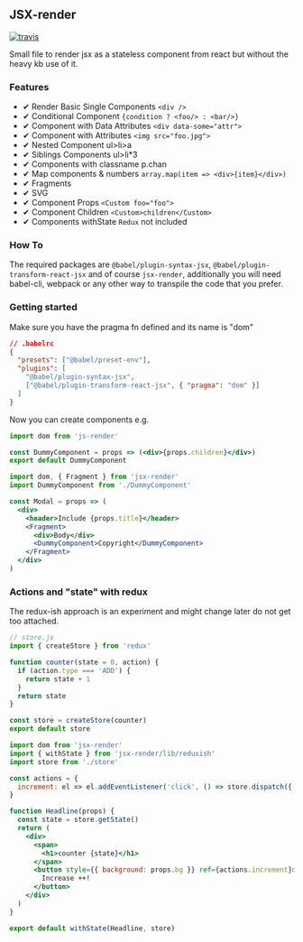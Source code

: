 ## JSX-render
[![travis](https://travis-ci.org/alecsgone/jsx-files.svg?branch=master)](https://travis-ci.org/alecsgone/jsx-files)

Small file to render jsx as a stateless component from react but without the heavy kb use of it.

### Features
- ✔ Render Basic Single Components `<div />`
- ✔ Conditional Component `{condition ? <foo/> : <bar/>}`
- ✔ Component with Data Attributes `<div data-some="attr">`
- ✔ Component with Attributes `<img src="foo.jpg">`
- ✔ Nested Component ul>li>a
- ✔ Siblings Components ul>li*3
- ✔ Components with classname p.chan
- ✔ Map components & numbers `array.map(item => <div>{item}</div>)`
- ✔ Fragments
- ✔ SVG
- ✔ Component Props `<Custom foo="foo">`
- ✔ Component Children `<Custom>children</Custom>`
- ✔ Components withState `Redux` not included

### How To
The required packages are `@babel/plugin-syntax-jsx`, `@babel/plugin-transform-react-jsx` and of course `jsx-render`, additionally you will need babel-cli, webpack or any other way to transpile the code that you prefer.

### Getting started

Make sure you have the pragma fn defined and its name is "dom"
```json
// .babelrc
{
  "presets": ["@babel/preset-env"],
  "plugins": [
    "@babel/plugin-syntax-jsx",
    ["@babel/plugin-transform-react-jsx", { "pragma": "dom" }]
  ]
}
```

Now you can create components e.g.
```jsx
import dom from 'js-render'

const DummyComponent = props => (<div>{props.children}</div>)
export default DummyComponent
```

```jsx
import dom, { Fragment } from 'jsx-render'
import DummyComponent from './DummyComponent'

const Modal = props => (
  <div>
    <header>Include {props.title}</header>
    <Fragment>
      <div>Body</div>
      <DummyComponent>Copyright</DummyComponent>
    </Fragment>
  </div>
)
```

### Actions and "state" with redux

The redux-ish approach is an experiment and might change later do not get too attached.
```jsx
// store.js
import { createStore } from 'redux'

function counter(state = 0, action) {
  if (action.type === 'ADD') {
    return state + 1
  }
  return state
}

const store = createStore(counter)
export default store
```
```jsx
import dom from 'jsx-render'
import { withState } from 'jsx-render/lib/reduxish'
import store from './store'

const actions = {
  increment: el => el.addEventListener('click', () => store.dispatch({ type: 'ADD' })),
}

function Headline(props) {
  const state = store.getState()
  return (
    <div>
      <span>
        <h1>counter {state}</h1>
      </span>
      <button style={{ background: props.bg }} ref={actions.increment}>
        Increase ++!
      </button>
    </div>
  )
}

export default withState(Headline, store)
```
